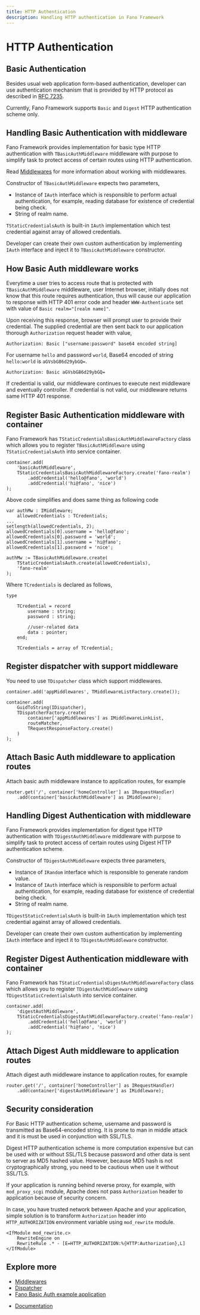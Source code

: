 ```yaml
---
title: HTTP Authentication
description: Handling HTTP authentication in Fano Framework
---
```


<h1 class="major">HTTP Authentication</h1>

## Basic Authentication

Besides usual web application form-based authentication, developer can use authentication mechanism that is provided by HTTP protocol as described in [RFC 7235](https://tools.ietf.org/html/rfc7235).

Currently, Fano Framework supports `Basic` and `Digest` HTTP authentication scheme only.

## Handling Basic Authentication with middleware

Fano Framework provides implementation for basic type HTTP authentication with
`TBasicAuthMiddleware` middleware with purpose to simplify task to protect access of certain routes using HTTP authentication.

Read [Middlewares](/middlewares) for more information about working with middlewares.

Constructor of `TBasicAuthMiddleware` expects two parameters,

- Instance of `IAuth` interface which is responsible to perform actual authentication, for example, reading database for existence of credential being check.
- String of realm name.

`TStaticCredentialsAuth` is built-in `IAuth` implementation which test credential against array of allowed credentials.

Developer can create their own custom authentication by implementing `IAuth` interface and inject it to `TBasicAuthMiddleware` constructor.

## How Basic Auth middleware works

Everytime a user tries to access route that is protected with `TBasicAuthMiddleware` middleware, user Internet browser, initially does not know that this route requires authentication, thus will cause our application to response with HTTP 401 error code and header `WWW-Authenticate` set with value of `Basic realm="[realm name]"`.

Upon receiving this response, browser will prompt user to provide their credential. The supplied credential are then sent back to our application thorough `Authorization` request header with value,

```
Authorization: Basic ["username:password" base64 encoded string]
```

For username `hello` and password `world`, Base64 encoded of string `hello:world` is `aGVsbG86d29ybGQ=`.

```
Authorization: Basic aGVsbG86d29ybGQ=
```

If credential is valid, our middleware continues to execute next middleware and eventually controller. If credential is not valid, our middleware returns same HTTP 401 response.

## Register Basic Authentication middleware with container

Fano Framework has `TStaticCredentialsBasicAuthMiddlewareFactory` class
which allows you to register `TBasicAuthMiddleware` using `TStaticCredentialsAuth` into service container.

```
container.add(
    'basicAuthMiddleware',
    TStaticCredentialsBasicAuthMiddlewareFactory.create('fano-realm')
        .addCredential('hello@fano', 'world')
        .addCredential('hi@fano', 'nice')
);
```

Above code simplifies and does same thing as following code

```
var authMw : IMiddleware;
    allowedCredentials : TCredentials;
...
setlength(allowedCredentials, 2);
allowedCredentials[0].username = 'hello@fano';
allowedCredentials[0].password = 'world';
allowedCredentials[1].username = 'hi@fano';
allowedCredentials[1].password = 'nice';

authMw := TBasicAuthMiddleware.create(
    TStaticCredentialsAuth.create(allowedCredentials),
    'fano-realm'
);

```

Where `TCredentials` is declared as follows,

```
type

    TCredential = record
        username : string;
        password : string;

        //user-related data
        data : pointer;
    end;

    TCredentials = array of TCredential;

```
## Register dispatcher with support middleware

You need to use `TDispatcher` class which support middlewares.

```
container.add('appMiddlewares', TMiddlewareListFactory.create());

container.add(
    GuidToString(IDispatcher),
    TDispatcherFactory.create(
        container['appMiddlewares'] as IMiddlewareLinkList,
        routeMatcher,
        TRequestResponseFactory.create()
    )
);
```

## Attach Basic Auth middleware to application routes

Attach basic auth middleware instance to application routes, for example

```
router.get('/', container['homeController'] as IRequestHandler)
    .add(container['basicAuthMiddleware'] as IMiddleware);
```

## Handling Digest Authentication with middleware

Fano Framework provides implementation for digest type HTTP authentication with
`TDigestAuthMiddleware` middleware with purpose to simplify task to protect access of certain routes using Digest HTTP authentication scheme.

Constructor of `TDigestAuthMiddleware` expects three parameters,

- Instance of `IRandom` interface which is responsible to generate random value.
- Instance of `IAuth` interface which is responsible to perform actual authentication, for example, reading database for existence of credential being check.
- String of realm name.

`TDigestStaticCredentialsAuth` is built-in `IAuth` implementation which test credential against array of allowed credentials.

Developer can create their own custom authentication by implementing `IAuth` interface and inject it to `TDigestAuthMiddleware` constructor.

## Register Digest Authentication middleware with container

Fano Framework has `TStaticCredentialsDigestAuthMiddlewareFactory` class
which allows you to register `TDigestAuthMiddleware` using `TDigestStaticCredentialsAuth` into service container.

```
container.add(
    'digestAuthMiddleware',
    TStaticCredentialsDigestAuthMiddlewareFactory.create('fano-realm')
        .addCredential('hello@fano', 'world')
        .addCredential('hi@fano', 'nice')
);
```

## Attach Digest Auth middleware to application routes

Attach digest auth middleware instance to application routes, for example

```
router.get('/', container['homeController'] as IRequestHandler)
    .add(container['digestAuthMiddleware'] as IMiddleware);
```

## Security consideration

For Basic HTTP authentication scheme, username and password is transmitted as Base64-encoded string. It is prone to man in middle attack and it is must be used in conjunction with SSL/TLS.

Digest HTTP authentication scheme is more computation expensive but can be used with or without SSL/TLS because password and other data is sent to server as MD5 hashed value. However, because MD5 hash is not cryptographically strong, you need to be cautious when use it without SSL/TLS.

If your application is running behind reverse proxy, for example, with `mod_proxy_scgi` module, Apache does not pass `Authorization` header to application because of security concern.

In case, you have trusted network between Apache and your application, simple solution is to transform `Authorization` header into `HTTP_AUTHORIZATION` environment variable using `mod_rewrite` module.

```
<IfModule mod_rewrite.c>
    RewriteEngine on
    RewriteRule .* - [E=HTTP_AUTHORIZATION:%{HTTP:Authorization},L]
</IfModule>
```

## Explore more

- [Middlewares](/middlewares)
- [Dispatcher](/dispatcher)
- [Fano Basic Auth example application](https://github.com/fanoframework/fano-basic-auth)

<ul class="actions">
    <li><a href="/documentation" class="button">Documentation</a></li>
</ul>
